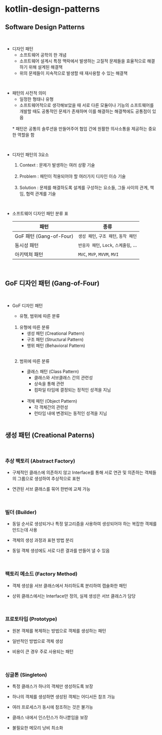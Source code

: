 # kotlin-design-patterns

## Software Design Patterns

<br>

* 디자인 패턴
    * 소프트웨어 공학의 한 개념
    * 소프트웨어 설계시 특정 맥락에서 발생하는 고질적 문제들을 효율적으로 해결하기 위해 설계된 해결책
    * 위의 문제들이 지속적으로 발생할 때 재사용할 수 있는 해결책

<br>

* 패턴의 사전적 의미
    * 일정한 형태나 유형
    * 소프트웨어적으로 생각해보았을 때 서로 다른 모듈이나 기능의 소프트웨어를 개발할 때도 공통적인 문제가 존재하며 이를 해결하는 해결책에도 공통점이 있음
    <br>
    * 패턴은 공통의 솔루션을 만들어주어 협업 간에 원활한 의사소통을 제공하는 중요한 역할을 함

<br>

* 디자인 패턴의 3요소
    1. Context : 문제가 발생하는 여러 상황 기술
   
    <br>

    2. Problem : 패턴이 적용되어야 할 여러가지 디자인 이슈 기술

    <br>

    3. Solution : 문제를 해결하도록 설계를 구성하는 요소들, 그들 사이의 관계, 책임, 협력 관계를 기술

<br>

* 소프트웨어 디자인 패턴 분류 표

    |패턴|종류|
    |---|---|
    |GoF 패턴 (Gang-of-Four)|`생성 패턴`, `구조 패턴`, `동작 패턴`|
    |동시성 패턴|`반응자 패턴`, `Lock`, `스케줄링`, ...|
    |아키텍쳐 패턴|`MVC`, `MVP`, `MVVM`, `MVI`|

<br>

## GoF 디자인 패턴 (Gang-of-Four)

<br>

* GoF 디자인 패턴
    * 유형, 범위에 따른 분류
    
    <br>

    1. 유형에 따른 분류
        * 생성 패턴 (Creational Pattern)
        * 구조 패턴 (Structural Pattern)
        * 행위 패턴 (Behavioral Pattern)

    <br>

    2. 범위에 따른 분류
        * 클래스 패턴 (Class Pattern)
            * 클래스와 서브클래스 간의 관련성
            * 상속을 통해 관련
            * 컴파일 타임에 결정되는 정적인 성격을 지님
        
        <br>

        * 객체 패턴 (Object Pattern)
            * 각 객체간의 관련성
            * 런타임 내에 변경되는 동적인 성격을 지님
    
    <br>

## 생성 패턴 (Creational Paterns)

<br>

### 추상 팩토리 (Abstract Factory)

* 구체적인 클래스에 의존하지 않고 Interface를 통해 서로 연관 및 의존하는 객체들의 그룹으로 생성하여 추상적으로 표현

* 연관된 서브 클래스를 묶어 한번에 교체 가능

<br>

### 빌더 (Builder)

* 동일 순서로 생성되거나 특정 알고리즘을 사용하여 생성되어야 하는 복잡한 객체를 만드는데 사용

* 객체의 생성 과정과 표현 방법 분리

* 동일 객체 생성에도 서로 다른 결과를 만들어 낼 수 있음

<br>

### 팩토리 메소드 (Factory Method)

* 객체 생성을 서브 클래스에서 처리하도록 분리하여 캡슐화한 패턴

* 상위 클래스에서는 Interface만 정의, 실제 생성은 서브 클래스가 담당

<br>

### 프로토타입 (Prototype)

* 원본 객체를 복제하는 방법으로 객체를 생성하는 패턴

* 일반적인 방법으로 객체 생성

* 비용이 큰 경우 주로 사용되는 패턴

<br>

### 싱글톤 (Singleton)

* 특정 클래스가 하나의 객체만 생성하도록 보장

* 하나의 객체를 생성하면 생성된 객체는 어디서든 참조 가능

* 여러 프로세스가 동시에 참조하는 것은 불가능

* 클래스 내에서 인스턴스가 하나뿐임을 보장

* 불필요한 메모리 낭비 최소화
